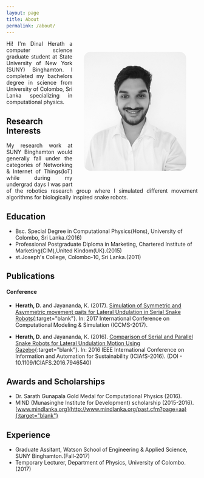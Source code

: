 ```yaml
---
layout: page
title: About
permalink: /about/
---
```


<div class="post-container">
  <div class="post-image-1" align="right">
    <img src="/assets/img/image.jpg" style="width:270px;padding:30px;border-radius:48px;" align="right">
  </div>
  <div class="post-content">
    <p align="justify" style="width:500px">Hi! I'm Dinal Herath a computer science graduate student at State University of New York (SUNY) Binghamton. I completed my bachelors degree in science from University of Colombo, Sri Lanka specializing in computational physics.</p>
  </div>
</div>

## Research Interests

<p align="justify">My research work at SUNY Binghamton would generally fall under the categories of Networking & Internet of Things(IoT) while during my undergrad days I was part of the robotics research group where I simulated different movement algorithms for biologically inspired snake robots. <!--If you're interested in my work please visit my research gate page, where I'd be happy to share my work with anyone interested.--></p>

## Education

- Bsc. Special Degree in Computational Physics(Hons), University of Colombo, Sri Lanka.(2016)
- Professional Postgraduate Diploma in Marketing, Chartered Institute of Marketing(CIM),United Kindom(UK).(2015)
- st.Joseph's College, Colombo-10, Sri Lanka.(2011)

## Publications

#### Conference

- **Herath, D.** and Jayananda, K. (2017). [Simulation of Symmetric and Asymmetric movement gaits for Lateral Undulation in Serial Snake Robots](https://www.researchgate.net/publication/317015239_Simulation_of_Symmetric_and_Asymmetric_movement_gaits_for_Lateral_Undulation_in_Serial_Snake_Robots){:target="blank"}. In: 2017 International Conference on Computational Modeling & Simulation (ICCMS-2017).

- **Herath, D.** and Jayananda, K. (2016). [Comparison of Serial and Parallel Snake Robots for Lateral Undulation Motion Using Gazebo](https://www.researchgate.net/publication/311716282_Comparison_of_Serial_and_Parallel_Snake_Robots_for_Lateral_Undulation_Motion_using_Gazebo){:target="blank"}. In: 2016 IEEE International Conference on Information and Automation for Sustainability (ICIAfS-2016). (DOI -  10.1109/ICIAFS.2016.7946540)

## Awards and Scholarships

- Dr. Sarath Gunapala Gold Medal for Computational Physics (2016).
- MIND (Munasinghe Institute for Development) scholarship (2015-2016).[www.mindlanka.org](http://www.mindlanka.org/past.cfm?page=aa){:target="blank"}

## Experience

- Graduate Assitant, Watson School of Engineering & Applied Science, SUNY Binghamton.(Fall-2017)
- Temporary Lecturer, Department of Physics, University of Colombo.(2017)
